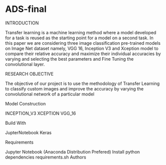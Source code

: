 # ADS-final

INTRODUCTION

Transfer learning is a machine learning method where a model developed for a task is reused as the starting point for a model on a second task. In this paper we are considering three image classification pre-trained models on Image Net dataset namely, VGG 16, Inception V3 and Xception model to compare their relative accuracy and maximize their individual accuracies by varying and selecting the best parameters and Fine Tuning the convolutional layer. 

RESEARCH OBJECTIVE

The objective of our project is to use the methodology of Transfer Learning to classify custom images and improve the accuracy by varying the convolutional network of a particular model


Model Construction

INCEPTION_V3
XCEPTION
VGG_16


Build With

JupterNotebook
Keras

Requirements

Jupyter Notebook (Anaconda Distribution Prefered)
Install python dependencies
requirements.sh
Authors
